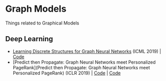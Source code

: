 # Graph Models

Things related to Graphical Models

## Deep Learning


* [Learning Discrete Structures for Graph Neural Networks](https://arxiv.org/abs/1903.11960) (ICML 2019) | [Code](https://github.com/lucfra/LDS-GNN)
* [Predict then Propagate: Graph Neural Networks meet Personalized PageRank](Predict then Propagate: Graph Neural Networks meet Personalized PageRank) (ICLR 2019) | [Code](https://github.com/klicperajo/ppnp) | [Code](https://github.com/benedekrozemberczki/APPNP)